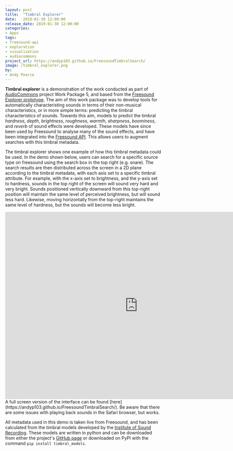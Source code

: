 ```yaml
---
layout: post
title:  "Timbral Explorer"
date:   2019-01-30 12:00:00
release_date: 2019-01-30 12:00:00
categories: 
- Apps
tags: 
- freesound-api
- exploration
- visualization
- audiocommons
project_url: https://andyp103.github.io/FreesoundTimbralSearch/
image: /timbral_explorer.png
by: 
- Andy Pearce
---
```


**Timbral explorer** is a demonstration of the work conducted as part of [AudioCommons](https://audiocommons.org) project Work Package 5, and based from the [Freesound Explorer prototype](https://labs.freesound.org/apps/freesound-explorer.html). The aim of this work package was to develop tools for automatically characteristing sounds in terms of their non-musical characteristics, or in more simple terms: predicting the timbral characteristics of sounds. Towards this aim, models to predict the timbral *hardness*, *depth*, *brightness*, *roughness*, *warmth*, *sharpness*, *boominess*, and *reverb* of sound effects were developed.  These models have since been used by Freesound to analyse many of the sound effects, and have been  integrated into the [Freesound API](https://www.audiocommons.org/2017/08/01/freesound-api.html).  This allows users to augment searches with this timbral metadata.

The timbral explorer shows one example of how this timbral metadata could be used.  In the demo shown below, users can search for a specific source type on freesound using the search box in the top right (e.g. snare).  The search results are then distributed across the screen in a 2D plane according to the timbral metadata, with each axis set to a specific timbral attribute.  For example, with the x-axis set to brightness, and the y-axis set to hardness, sounds in the top right of the screen will sound very hard and very bright.  Sounds positioned vertically downward from this top-right position will maintain the same level of perceived brightness, but will sound less hard.  Likewise, moving horizontally from the top-right maintains the same level of hardness, but the sounds will become less bright.

<iframe frameborder="0" scrolling="no" src="https://andyp103.github.io/FreesoundTimbralSearch/" width="850" height="600"></iframe>
A full screen version of the interface can be found [here](https://andyp103.github.io/FreesoundTimbralSearch/).  Be aware that there are some issues with playing back sounds in the Safari browser, but works.  

All metadata used in this demo is taken live from Freesound, and has been calculated from the timbral models developed by the [Institute of Sound Recording](http://www.iosr.uk/AudioCommons/). These models are written in python and can be downloaded from either the project's [GitHub page](https://github.com/AudioCommons/timbral_models) or downloaded on PyPI with the command `pip install timbral_models`.


